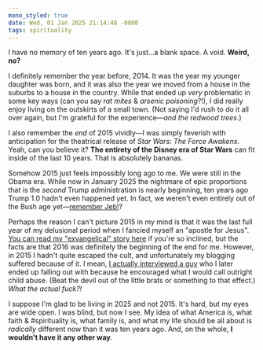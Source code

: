 ```yaml
---
mono_styled: true
date: Wed, 01 Jan 2025 21:14:48 -0800
tags: spirituality
---
```


I have no memory of ten years ago. It's just…a blank space. A void. **Weird, no?**

I definitely remember the year before, 2014. It was the year my younger daughter was born, and it was also the year we moved from a house in the suburbs to a house in the country. While that ended up _very_ problematic in some key ways (can you say _rat mites_ & _arsenic poisoning_?!), I did really enjoy living on the outskirts of a small town. (Not saying I'd rush to do it all over again, but I'm grateful for the experience—_and the redwood trees_.)

I also remember the _end_ of 2015 vividly—I was simply feverish with anticipation for the theatrical release of _Star Wars: The Force Awakens_. Yeah, can you believe it? **The entirety of the Disney era of Star Wars** can fit inside of the last 10 years. That is absolutely bananas.

Somehow 2015 just feels impossibly long ago to me. We were still in the Obama era. While now in January 2025 the nightmare of epic proportions that is the _second_ Trump administration is nearly beginning, ten years ago Trump 1.0 hadn't even happened yet. In fact, we weren't even entirely out of the Bush age yet—[remember Jeb!](https://en.wikipedia.org/wiki/Jeb_Bush#2016_presidential_campaign)?

Perhaps the reason I can't picture 2015 in my mind is that it was the last full year of my delusional period when I fancied myself an "apostle for Jesus". [You can read my "exvangelical" story here](https://simplepraxis.life/2019/leaving-it-all-behind-my-exvangelical-story) if you're so inclined, but the facts are that 2016 was definitely the beginning of the end for me. However, in 2015 I hadn't quite escaped the cult, and unfortunately my blogging suffered because of it. I mean, [I actually interviewed a guy](/articles/led-by-the-spirit-pictures-of-a-real-life-organic-church) who I later ended up falling out with because he encouraged what I would call outright child abuse. (Beat the devil out of the little brats or something to that effect.) _What the actual fuck?!_

I suppose I'm glad to be living in 2025 and not 2015. It's hard, but my eyes are wide open. I was blind, but now I see. My idea of what America is, what faith & #spirituality is, what family is, and what my life should be all about is _radically_ different now than it was ten years ago. And, on the whole, **I wouldn't have it any other way**.
